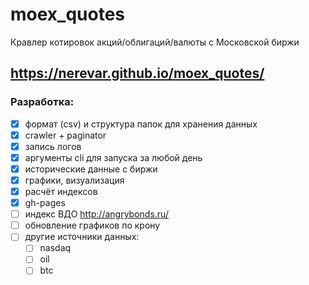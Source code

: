 # moex_quotes
Кравлер котировок акций/облигаций/валюты с Московской биржи

https://nerevar.github.io/moex_quotes/
---

### Разработка:
  * [x] формат (csv) и структура папок для хранения данных
  * [x] crawler + paginator
  * [x] запись логов
  * [x] аргументы cli для запуска за любой день
  * [x] исторические данные с биржи
  * [x] графики, визуализация
  * [x] расчёт индексов
  * [x] gh-pages
  * [ ] индекс ВДО http://angrybonds.ru/
  * [ ] обновление графиков по крону
  * [ ] другие источники данных:
    * [ ] nasdaq
    * [ ] oil
    * [ ] btc
